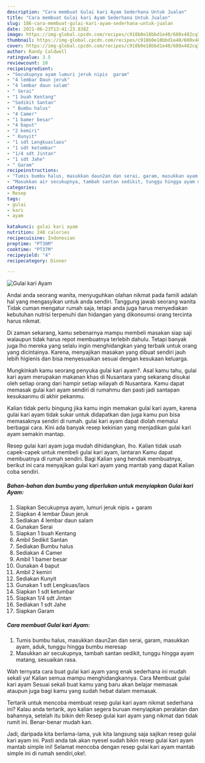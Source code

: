 ```yaml
---
description: "Cara membuat Gulai kari Ayam Sederhana Untuk Jualan"
title: "Cara membuat Gulai kari Ayam Sederhana Untuk Jualan"
slug: 186-cara-membuat-gulai-kari-ayam-sederhana-untuk-jualan
date: 2021-06-23T13:41:23.838Z
image: https://img-global.cpcdn.com/recipes/c918b0e18bbd1e40/680x482cq70/gulai-kari-ayam-foto-resep-utama.jpg
thumbnail: https://img-global.cpcdn.com/recipes/c918b0e18bbd1e40/680x482cq70/gulai-kari-ayam-foto-resep-utama.jpg
cover: https://img-global.cpcdn.com/recipes/c918b0e18bbd1e40/680x482cq70/gulai-kari-ayam-foto-resep-utama.jpg
author: Randy Caldwell
ratingvalue: 3.5
reviewcount: 10
recipeingredient:
- "Secukupnya ayam lumuri jeruk nipis  garam"
- "4 lembar Daun jeruk"
- "4 lembar daun salam"
- " Serai"
- "1 buah Kentang"
- "Sedikit Santan"
- " Bumbu halus"
- "4 Camer"
- "1 bamer besar"
- "4 baput"
- "2 kemiri"
- " Kunyit"
- "1 sdt Lengkuaslaos"
- "1 sdt ketumbar"
- "1/4 sdt Jintan"
- "1 sdt Jahe"
- " Garam"
recipeinstructions:
- "Tumis bumbu halus, masukkan daun2an dan serai, garam, masukkan ayam, aduk, tunggu hingga bumbu meresap"
- "Masukkan air secukupnya, tambah santan sedikit, tunggu hingga ayam matang, sesuaikan rasa."
categories:
- Resep
tags:
- gulai
- kari
- ayam

katakunci: gulai kari ayam 
nutrition: 248 calories
recipecuisine: Indonesian
preptime: "PT30M"
cooktime: "PT37M"
recipeyield: "4"
recipecategory: Dinner

---
```



![Gulai kari Ayam](https://img-global.cpcdn.com/recipes/c918b0e18bbd1e40/680x482cq70/gulai-kari-ayam-foto-resep-utama.jpg)

Andai anda seorang wanita, menyuguhkan olahan nikmat pada famili adalah hal yang mengasyikan untuk anda sendiri. Tanggung jawab seorang  wanita Tidak cuman mengatur rumah saja, tetapi anda juga harus menyediakan kebutuhan nutrisi terpenuhi dan hidangan yang dikonsumsi orang tercinta harus nikmat.

Di zaman  sekarang, kamu sebenarnya mampu membeli masakan siap saji walaupun tidak harus repot membuatnya terlebih dahulu. Tetapi banyak juga lho mereka yang selalu ingin menghidangkan yang terbaik untuk orang yang dicintainya. Karena, menyajikan masakan yang dibuat sendiri jauh lebih higienis dan bisa menyesuaikan sesuai dengan kesukaan keluarga. 



Mungkinkah kamu seorang penyuka gulai kari ayam?. Asal kamu tahu, gulai kari ayam merupakan makanan khas di Nusantara yang sekarang disukai oleh setiap orang dari hampir setiap wilayah di Nusantara. Kamu dapat memasak gulai kari ayam sendiri di rumahmu dan pasti jadi santapan kesukaanmu di akhir pekanmu.

Kalian tidak perlu bingung jika kamu ingin memakan gulai kari ayam, karena gulai kari ayam tidak sukar untuk didapatkan dan juga kamu pun bisa memasaknya sendiri di rumah. gulai kari ayam dapat diolah memalui berbagai cara. Kini ada banyak resep kekinian yang menjadikan gulai kari ayam semakin mantap.

Resep gulai kari ayam juga mudah dihidangkan, lho. Kalian tidak usah capek-capek untuk membeli gulai kari ayam, lantaran Kamu dapat membuatnya di rumah sendiri. Bagi Kalian yang hendak membuatnya, berikut ini cara menyajikan gulai kari ayam yang mantab yang dapat Kalian coba sendiri.

<!--inarticleads1-->

##### Bahan-bahan dan bumbu yang diperlukan untuk menyiapkan Gulai kari Ayam:

1. Siapkan Secukupnya ayam, lumuri jeruk nipis + garam
1. Siapkan 4 lembar Daun jeruk
1. Sediakan 4 lembar daun salam
1. Gunakan  Serai
1. Siapkan 1 buah Kentang
1. Ambil Sedikit Santan
1. Sediakan  Bumbu halus
1. Sediakan 4 Camer
1. Ambil 1 bamer besar
1. Gunakan 4 baput
1. Ambil 2 kemiri
1. Sediakan  Kunyit
1. Gunakan 1 sdt Lengkuas/laos
1. Siapkan 1 sdt ketumbar
1. Siapkan 1/4 sdt Jintan
1. Sediakan 1 sdt Jahe
1. Siapkan  Garam




<!--inarticleads2-->

##### Cara membuat Gulai kari Ayam:

1. Tumis bumbu halus, masukkan daun2an dan serai, garam, masukkan ayam, aduk, tunggu hingga bumbu meresap
1. Masukkan air secukupnya, tambah santan sedikit, tunggu hingga ayam matang, sesuaikan rasa.




Wah ternyata cara buat gulai kari ayam yang enak sederhana ini mudah sekali ya! Kalian semua mampu menghidangkannya. Cara Membuat gulai kari ayam Sesuai sekali buat kamu yang baru akan belajar memasak ataupun juga bagi kamu yang sudah hebat dalam memasak.

Tertarik untuk mencoba membuat resep gulai kari ayam nikmat sederhana ini? Kalau anda tertarik, ayo kalian segera buruan menyiapkan peralatan dan bahannya, setelah itu bikin deh Resep gulai kari ayam yang nikmat dan tidak rumit ini. Benar-benar mudah kan. 

Jadi, daripada kita berlama-lama, yuk kita langsung saja sajikan resep gulai kari ayam ini. Pasti anda tak akan nyesel sudah bikin resep gulai kari ayam mantab simple ini! Selamat mencoba dengan resep gulai kari ayam mantab simple ini di rumah sendiri,oke!.

